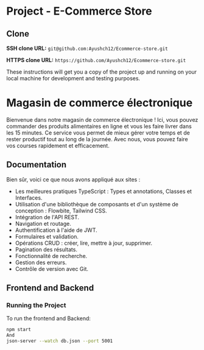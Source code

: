 # Project  - E-Commerce Store


## Clone

**SSH clone URL:** `git@github.com:Ayushch12/Ecommerce-store.git`

**HTTPS clone URL:** `https://github.com/Ayushch12/Ecommerce-store.git`

These instructions will get you a copy of the project up and running on your local machine for development and testing
purposes.


# Magasin de commerce électronique
Bienvenue dans notre magasin de commerce électronique ! Ici, vous pouvez commander des produits alimentaires en ligne et vous les faire livrer dans les 15 minutes. Ce service vous permet de mieux gérer votre temps et de rester productif tout au long de la journée. Avec nous, vous pouvez faire vos courses rapidement et efficacement.


## Documentation

Bien sûr, voici ce que nous avons appliqué aux sites :

- Les meilleures pratiques TypeScript : Types et annotations, Classes et Interfaces.
- Utilisation d'une bibliothèque de composants et d'un système de conception : Flowbite, Tailwind CSS.
- Intégration de l'API REST.
- Navigation et routage.
- Authentification à l'aide de JWT.
- Formulaires et validation.
- Opérations CRUD : créer, lire, mettre à jour, supprimer.
- Pagination des résultats.
- Fonctionnalité de recherche.
- Gestion des erreurs.
- Contrôle de version avec Git.




## Frontend and Backend 

### Running the Project

To run the frontend and Backend:

```bash
npm start 
And
json-server --watch db.json --port 5001


